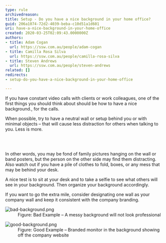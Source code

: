 ```yaml
---
type: rule
archivedreason: 
title: Setup - Do you have a nice background in your home office?
guid: 206a1074-72d2-4039-beba-c10d51a1d601
uri: have-a-nice-background-in-your-home-office
created: 2020-03-25T02:09:43.0000000Z
authors:
- title: Adam Cogan
  url: https://ssw.com.au/people/adam-cogan
- title: Camilla Rosa Silva
  url: https://ssw.com.au/people/camilla-rosa-silva
- title: Steven Andrews
  url: https://ssw.com.au/people/steven-andrews
related: []
redirects:
- setup-do-you-have-a-nice-background-in-your-home-office

---
```



<p class="ssw15-rteElement-P">​If you have constant video calls with clients or work colleagues, one of the first things you should think about should be how to have a nice background.​, for the calls.​<br></p><p class="ssw15-rteElement-P">When possible, try to have a neutral wall or setup behind you or with minimal objects – that will cause less distraction for others when talking to you. Less is more.​<br></p>
<br><excerpt class='endintro'></excerpt><br>
<p>​In other words, you may be fond of family pictures hanging on the wall or band posters, but the person on the other side may find them distracting. Also watch out if you have a pile of clothes to fold, boxes, or any mess that may be behind your desk.</p><p>A nice test is to sit at your desk and to take a selfie to see what others will see in your background. Then organize your background accordingly.&#160;</p><p>If you want to go the extra mile, consider designating one wall as your company wall and keep it consistent with the company branding.<br></p><dl class="badImage"><dt><img src="/PublishingImages/bad-background.png" alt="bad-background.png" /></dt><dd>Figure&#58; Bad Example – A messy background will not look professional</dd></dl><dl class="goodImage"><dt><img src="/PublishingImages/good-background.png" alt="good-background.png" />​<br></dt><dd>Figure&#58; Good Example – Branded monitor in the background showing off the company website</dd></dl>


